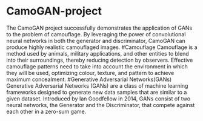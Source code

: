 # CamoGAN-project
The CamoGAN project successfully demonstrates the application of GANs to the  problem of camouflage. By leveraging the power of convolutional neural networks in  both the generator and discriminator, CamoGAN can produce highly realistic camouflaged images.
#Camouflage
Camouflage is a method used by animals, military applications, and other entities to blend into their surroundings, thereby reducing detection by observers. Effective camouflage patterns need to take into account the environment in which they will be used, optimizing colour, texture, and pattern to achieve maximum concealment.
#Generative Adversarial Networks(GANs)
Generative Adversarial Networks (GANs) are a class of machine learning frameworks designed to generate new data samples that are similar to a given dataset. Introduced by Ian Goodfellow in 2014, GANs consist of two neural networks, the Generator and the Discriminator, that compete against each other in a zero-sum game. 
